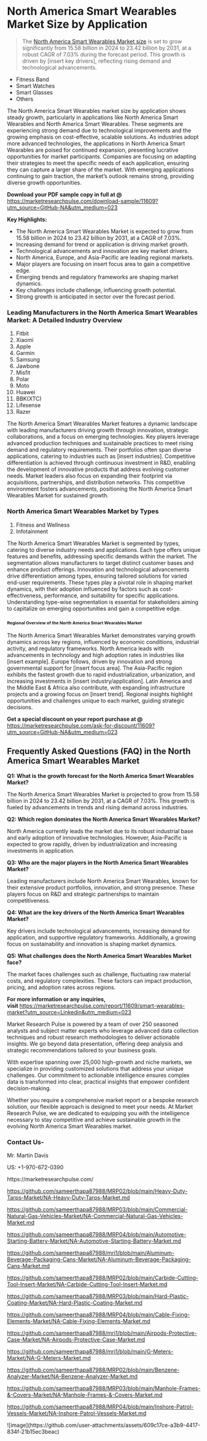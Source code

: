 <h1>North America Smart Wearables Market&nbsp;Size by Application</h1><blockquote><p>The <a href="https://marketresearchpulse.com/download-sample/11609?utm_source=GitHub-NA&amp;utm_medium=023">North America Smart Wearables Market size</a> is set to grow significantly from 15.58 billion in 2024 to 23.42 billion by 2031, at a robust CAGR of 7.03% during the forecast period. This growth is driven by [insert key drivers], reflecting rising demand and technological advancements.</p></blockquote><ul><li>Fitness Band<li> Smart Watches<li> Smart Glasses<li> Others</li></ul><p>The North America Smart Wearables market size by application shows steady growth, particularly in applications like North America Smart Wearables and North America Smart Wearables. These segments are experiencing strong demand due to technological improvements and the growing emphasis on cost-effective, scalable solutions. As industries adopt more advanced technologies, the applications in North America Smart Wearables are poised for continued expansion, presenting lucrative opportunities for market participants. Companies are focusing on adapting their strategies to meet the specific needs of each application, ensuring they can capture a larger share of the market. With emerging applications continuing to gain traction, the market’s outlook remains strong, providing diverse growth opportunities.</p><p><strong>Download your PDF sample copy in full at @ </strong><a href="https://marketresearchpulse.com/download-sample/11609?utm_source=GitHub-NA&amp;utm_medium=023">https://marketresearchpulse.com/download-sample/11609?utm_source=GitHub-NA&amp;utm_medium=023</a></p><p><strong>Key Highlights: </strong></p><ul><li>The North America Smart Wearables Market is expected to grow from 15.58 billion in 2024 to 23.42 billion by 2031, at a CAGR of 7.03%.</li><li>Increasing demand for trend or application is driving market growth.</li><li>Technological advancements and innovation are key market drivers.</li><li>North America, Europe, and Asia-Pacific are leading regional markets.</li><li>Major players are focusing on insert focus area to gain a competitive edge.</li><li>Emerging trends and regulatory frameworks are shaping market dynamics.</li><li>Key challenges include challenge, influencing growth potential.</li><li>Strong growth is anticipated in sector over the forecast period.</li></ul><h3>Leading Manufacturers in the North America Smart Wearables Market: A Detailed Industry Overview</h3><ol><li>Fitbit</li><li>Xiaomi</li><li>Apple</li><li>Garmin</li><li>Samsung</li><li>Jawbone</li><li>Misfit</li><li>Polar</li><li>Moto</li><li>Huawei</li><li>BBK(XTC)</li><li>Lifesense</li><li>Razer</li></ol><div class="flex max-w-full flex-col flex-grow"><div class="min-h-8 text-message flex w-full flex-col items-end gap-2 whitespace-normal break-words [.text-message+&amp;]:mt-5" dir="auto" data-message-author-role="assistant" data-message-id="fd8432e4-4910-450d-b182-61b7bfb0a01f" data-message-model-slug="gpt-4o"><div class="flex w-full flex-col gap-1 empty:hidden first:pt-[3px]"><div class="markdown prose w-full break-words dark:prose-invert light"><p>The North America Smart Wearables Market features a dynamic landscape with leading manufacturers driving growth through innovation, strategic collaborations, and a focus on emerging technologies. Key players leverage advanced production techniques and sustainable practices to meet rising demand and regulatory requirements. Their portfolios often span diverse applications, catering to industries such as [insert industries]. Competitive differentiation is achieved through continuous investment in R&amp;D, enabling the development of innovative products that address evolving customer needs. Market leaders also focus on expanding their footprint via acquisitions, partnerships, and distribution networks. This competitive environment fosters advancements, positioning the North America Smart Wearables Market for sustained growth.</p></div></div></div></div><h3>North America Smart Wearables Market by Types</h3><ol><li>Fitness and Wellness<li> Infotainment</li></ol><div class="flex max-w-full flex-col flex-grow"><div class="min-h-8 text-message flex w-full flex-col items-end gap-2 whitespace-normal break-words [.text-message+&amp;]:mt-5" dir="auto" data-message-author-role="assistant" data-message-id="084470be-0bb7-4664-bddf-5156b4f41249" data-message-model-slug="gpt-4o-mini"><div class="flex w-full flex-col gap-1 empty:hidden first:pt-[3px]"><div class="markdown prose w-full break-words dark:prose-invert light"><p>The North America Smart Wearables Market is segmented by types, catering to diverse industry needs and applications. Each type offers unique features and benefits, addressing specific demands within the market. The segmentation allows manufacturers to target distinct customer bases and enhance product offerings. Innovation and technological advancements drive differentiation among types, ensuring tailored solutions for varied end-user requirements. These types play a pivotal role in shaping market dynamics, with their adoption influenced by factors such as cost-effectiveness, performance, and suitability for specific applications. Understanding type-wise segmentation is essential for stakeholders aiming to capitalize on emerging opportunities and gain a competitive edge.</p></div></div></div></div><h3><span style="font-size: 11px;">Regional Overview of the North America Smart Wearables Market</span></h3><div class="flex max-w-full flex-col flex-grow"><div class="min-h-8 text-message flex w-full flex-col items-end gap-2 whitespace-normal break-words [.text-message+&amp;]:mt-5" dir="auto" data-message-author-role="assistant" data-message-id="e9038762-ce64-4e30-91c9-9bd413514231" data-message-model-slug="gpt-4o-mini"><div class="flex w-full flex-col gap-1 empty:hidden first:pt-[3px]"><div class="markdown prose w-full break-words dark:prose-invert light"><p>The North America Smart Wearables Market demonstrates varying growth dynamics across key regions, influenced by economic conditions, industrial activity, and regulatory frameworks. North America leads with advancements in technology and high adoption rates in industries like [insert example]. Europe follows, driven by innovation and strong governmental support for [insert focus area]. The Asia-Pacific region exhibits the fastest growth due to rapid industrialization, urbanization, and increasing investments in [insert industry/application]. Latin America and the Middle East &amp; Africa also contribute, with expanding infrastructure projects and a growing focus on [insert trend]. Regional insights highlight opportunities and challenges unique to each market, guiding strategic decisions.</p></div></div></div></div><p><strong>Get a special discount on your report purchase at @ </strong><a href="https://marketresearchpulse.com/ask-for-discount/11609?utm_source=GitHub-NA&amp;utm_medium=023">https://marketresearchpulse.com/ask-for-discount/11609?utm_source=GitHub-NA&amp;utm_medium=023</a></p><h2>Frequently Asked Questions (FAQ) in the North America Smart Wearables Market</h2><p><strong>Q1: What is the growth forecast for the North America Smart Wearables Market?</strong></p><p>The North America Smart Wearables Market is projected to grow from 15.58 billion in 2024 to 23.42 billion by 2031, at a CAGR of 7.03%. This growth is fueled by advancements in trends and rising demand across industries.</p><p><strong>Q2: Which region dominates the North America Smart Wearables Market?</strong></p><p>North America currently leads the market due to its robust industrial base and early adoption of innovative technologies. However, Asia-Pacific is expected to grow rapidly, driven by industrialization and increasing investments in application.</p><p><strong>Q3: Who are the major players in the North America Smart Wearables Market?</strong></p><p>Leading manufacturers include North America Smart Wearables, known for their extensive product portfolios, innovation, and strong presence. These players focus on R&amp;D and strategic partnerships to maintain competitiveness.</p><p><strong>Q4: What are the key drivers of the North America Smart Wearables Market?</strong></p><p>Key drivers include technological advancements, increasing demand for application, and supportive regulatory frameworks. Additionally, a growing focus on sustainability and innovation is shaping market dynamics.</p><p><strong>Q5: What challenges does the North America Smart Wearables Market face?</strong></p><p>The market faces challenges such as challenge, fluctuating raw material costs, and regulatory complexities. These factors can impact production, pricing, and adoption rates across regions.</p><p><strong>For more information or any inquiries, visit&nbsp;</strong><a href="https://marketresearchpulse.com/report/11609/smart-wearables-market?utm_source=Linkedin&utm_medium=023">https://marketresearchpulse.com/report/11609/smart-wearables-market?utm_source=Linkedin&utm_medium=023</a></p><p>Market Research Pulse is powered by a team of over 250 seasoned analysts and subject matter experts who leverage advanced data collection techniques and robust research methodologies to deliver actionable insights. We go beyond data presentation, offering deep analysis and strategic recommendations tailored to your business goals.</p><p>With expertise spanning over 25,000 high-growth and niche markets, we specialize in providing customized solutions that address your unique challenges. Our commitment to actionable intelligence ensures complex data is transformed into clear, practical insights that empower confident decision-making.</p><p>Whether you require a comprehensive market report or a bespoke research solution, our flexible approach is designed to meet your needs. At Market Research Pulse, we are dedicated to equipping you with the intelligence necessary to stay competitive and achieve sustainable growth in the evolving North America Smart Wearables market.</p><h3><strong>Contact Us-</strong></h3><p>Mr. Martin Davis</p><p>US: +1-970-672-0390</p><p>https://marketresearchpulse.com/</p><p><a href="https://github.com/sameerthapa87988/MRP02/blob/main/Heavy-Duty-Tarps-Market/NA-Heavy-Duty-Tarps-Market.md">https://github.com/sameerthapa87988/MRP02/blob/main/Heavy-Duty-Tarps-Market/NA-Heavy-Duty-Tarps-Market.md</a></p><p><a href="https://github.com/sameerthapa87988/MRP03/blob/main/Commercial-Natural-Gas-Vehicles-Market/NA-Commercial-Natural-Gas-Vehicles-Market.md">https://github.com/sameerthapa87988/MRP03/blob/main/Commercial-Natural-Gas-Vehicles-Market/NA-Commercial-Natural-Gas-Vehicles-Market.md</a></p><p><a href="https://github.com/sameerthapa87988/MRP04/blob/main/Automotive-Starting-Battery-Market/NA-Automotive-Starting-Battery-Market.md">https://github.com/sameerthapa87988/MRP04/blob/main/Automotive-Starting-Battery-Market/NA-Automotive-Starting-Battery-Market.md</a></p><p><a href="https://github.com/sameerthapa87988/mri1/blob/main/Aluminum-Beverage-Packaging-Cans-Market/NA-Aluminum-Beverage-Packaging-Cans-Market.md">https://github.com/sameerthapa87988/mri1/blob/main/Aluminum-Beverage-Packaging-Cans-Market/NA-Aluminum-Beverage-Packaging-Cans-Market.md</a></p><p><a href="https://github.com/sameerthapa87988/MRP02/blob/main/Carbide-Cutting-Tool-Insert-Market/NA-Carbide-Cutting-Tool-Insert-Market.md">https://github.com/sameerthapa87988/MRP02/blob/main/Carbide-Cutting-Tool-Insert-Market/NA-Carbide-Cutting-Tool-Insert-Market.md</a></p><p><a href="https://github.com/sameerthapa87988/MRP03/blob/main/Hard-Plastic-Coating-Market/NA-Hard-Plastic-Coating-Market.md">https://github.com/sameerthapa87988/MRP03/blob/main/Hard-Plastic-Coating-Market/NA-Hard-Plastic-Coating-Market.md</a></p><p><a href="https://github.com/sameerthapa87988/MRP04/blob/main/Cable-Fixing-Elements-Market/NA-Cable-Fixing-Elements-Market.md">https://github.com/sameerthapa87988/MRP04/blob/main/Cable-Fixing-Elements-Market/NA-Cable-Fixing-Elements-Market.md</a></p><p><a href="https://github.com/sameerthapa87988/mri1/blob/main/Airpods-Protective-Case-Market/NA-Airpods-Protective-Case-Market.md">https://github.com/sameerthapa87988/mri1/blob/main/Airpods-Protective-Case-Market/NA-Airpods-Protective-Case-Market.md</a></p><p><a href="https://github.com/sameerthapa87988/mri1/blob/main/G-Meters-Market/NA-G-Meters-Market.md">https://github.com/sameerthapa87988/mri1/blob/main/G-Meters-Market/NA-G-Meters-Market.md</a></p><p><a href="https://github.com/sameerthapa87988/MRP02/blob/main/Benzene-Analyzer-Market/NA-Benzene-Analyzer-Market.md">https://github.com/sameerthapa87988/MRP02/blob/main/Benzene-Analyzer-Market/NA-Benzene-Analyzer-Market.md</a></p><p><a href="https://github.com/sameerthapa87988/MRP03/blob/main/Manhole-Frames-&-Covers-Market/NA-Manhole-Frames-&-Covers-Market.md">https://github.com/sameerthapa87988/MRP03/blob/main/Manhole-Frames-&-Covers-Market/NA-Manhole-Frames-&-Covers-Market.md</a></p><p><a href="https://github.com/sameerthapa87988/MRP04/blob/main/Inshore-Patrol-Vessels-Market/NA-Inshore-Patrol-Vessels-Market.md">https://github.com/sameerthapa87988/MRP04/blob/main/Inshore-Patrol-Vessels-Market/NA-Inshore-Patrol-Vessels-Market.md</a></p>
![image](https://github.com/user-attachments/assets/609c17ce-a3b9-4417-834f-21b15ec3beac)
